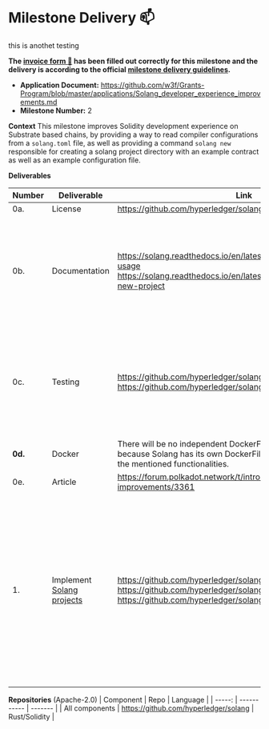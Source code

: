 # Milestone Delivery :mailbox:

this is anothet testing

**The [invoice form :pencil:](https://docs.google.com/forms/d/e/1FAIpQLSfmNYaoCgrxyhzgoKQ0ynQvnNRoTmgApz9NrMp-hd8mhIiO0A/viewform) has been filled out correctly for this milestone and the delivery is according to the official [milestone delivery guidelines](https://github.com/w3f/Grants-Program/blob/master/docs/Support%20Docs/milestone-deliverables-guidelines.md).**

- **Application Document:** https://github.com/w3f/Grants-Program/blob/master/applications/Solang_developer_experience_improvements.md
- **Milestone Number:** 2

**Context**
This milestone improves Solidity development experience on Substrate based chains, by providing a way to read compiler configurations from a `solang.toml` file, as well as providing a command `solang new` responsible for creating a solang project directory with an example contract as well as an example configuration file.

**Deliverables**

| Number  | Deliverable                                                                    | Link                                                                                                                                                         | Notes                                                                                                                                                                                                                                                     |
| ------- | ------------------------------------------------------------------------------ | ------------------------------------------------------------------------------------------------------------------------------------------------------------ | --------------------------------------------------------------------------------------------------------------------------------------------------------------------------------------------------------------------------------------------------------- |
| 0a.     | License                                                                        | https://github.com/hyperledger/solang/blob/main/LICENSE                                                                                                      | Apache-2.0                                                                                                                                                                                                                                                |
| 0b.     | Documentation                                                                  | https://solang.readthedocs.io/en/latest/running.html#compiler-usage https://solang.readthedocs.io/en/latest/running.html#starting-a-new-project              | In Solang's documentation, one can find the flags `contract-authors`, `version` and `config-file`. `solang new` can be found at the second link.                                                                                                          |
| 0c.     | Testing                                                                        | https://github.com/hyperledger/solang/blob/main/src/bin/cli/test.rs https://github.com/hyperledger/solang/blob/main/tests/cli.rs                             | The provided tests cover the newly added functionalities: `solang new` as well as unit tests for reading the configurations from `solang.toml`                                                                                                            |
| **0d.** | Docker                                                                         | There will be no independent DockerFiler for this milestone, because Solang has its own DockerFile, which can be used to test the mentioned functionalities. |
| 0e.     | Article                                                                        | https://forum.polkadot.network/t/introducing-solang-improvements/3361                                                                                        |
| 1.      | Implement [Solang projects](https://github.com/hyperledger/solang/milestone/6) | https://github.com/hyperledger/solang/pull/1316 https://github.com/hyperledger/solang/pull/1347 https://github.com/hyperledger/solang/pull/1392              | Regarding the substrate target configuration, I added a comment on the milestone describing why it should be left as is. I took a week of researching this issue, then spoke with the maintainers and agreed that this was the best option for the users. |

**Repositories**
(Apache-2.0)
| Component | Repo | Language |
| -----: | ----------- | ------- |
| All components | https://github.com/hyperledger/solang | Rust/Solidity |
